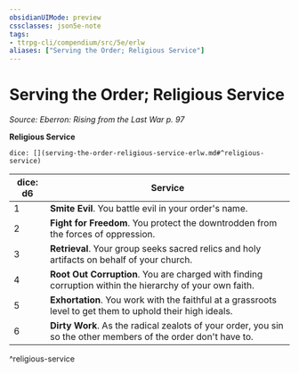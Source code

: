```yaml
---
obsidianUIMode: preview
cssclasses: json5e-note
tags:
- ttrpg-cli/compendium/src/5e/erlw
aliases: ["Serving the Order; Religious Service"]
---
```

# Serving the Order; Religious Service
*Source: Eberron: Rising from the Last War p. 97* 

**Religious Service**

`dice: [](serving-the-order-religious-service-erlw.md#^religious-service)`

| dice: d6 | Service |
|----------|---------|
| 1 | **Smite Evil**. You battle evil in your order's name. |
| 2 | **Fight for Freedom**. You protect the downtrodden from the forces of oppression. |
| 3 | **Retrieval**. Your group seeks sacred relics and holy artifacts on behalf of your church. |
| 4 | **Root Out Corruption**. You are charged with finding corruption within the hierarchy of your own faith. |
| 5 | **Exhortation**. You work with the faithful at a grassroots level to get them to uphold their high ideals. |
| 6 | **Dirty Work**. As the radical zealots of your order, you sin so the other members of the order don't have to. |
^religious-service